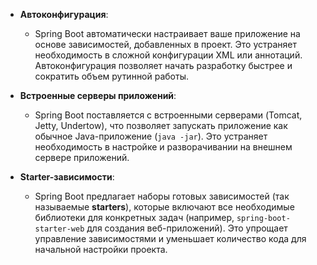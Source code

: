 - **Автоконфигурация**:
    
    - Spring Boot автоматически настраивает ваше приложение на основе зависимостей, добавленных в проект. Это устраняет необходимость в сложной конфигурации XML или аннотаций. Автоконфигурация позволяет начать разработку быстрее и сократить объем рутинной работы.
- **Встроенные серверы приложений**:
    
    - Spring Boot поставляется с встроенными серверами (Tomcat, Jetty, Undertow), что позволяет запускать приложение как обычное Java-приложение (`java -jar`). Это устраняет необходимость в настройке и разворачивании на внешнем сервере приложений.
- **Starter-зависимости**:
	
	- Spring Boot предлагает наборы готовых зависимостей (так называемые **starters**), которые включают все необходимые библиотеки для конкретных задач (например, `spring-boot-starter-web` для создания веб-приложений). Это упрощает управление зависимостями и уменьшает количество кода для начальной настройки проекта.